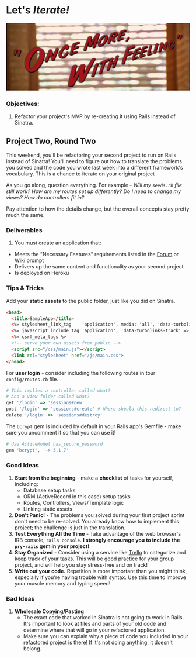 # Let's _Iterate!_

![](./img/once_more.jpg)

### Objectives:

1. Refactor your project's MVP by re-creating it using Rails instead of Sinatra.

## Project Two, Round Two

This weekend, you'll be refactoring your second project to run on Rails instead of Sinatra! You'll need to figure out how to translate the problems you solved and the code you wrote last week into a different framework's vocabulary. This is a chance to iterate on your original project

As you go along, question everything. For example - *Will my `seeds.rb` file still work? How are my routes set up differently? Do I need to change my views? How do controllers fit in?*

Pay attention to how the details change, but the overall concepts stay pretty much the same.

### Deliverables

1. You must create an application that:
  - Meets the "Necessary Features" requirements listed in the [Forum](https://github.com/ga-students/wdi-persephone/blob/master/projects/project_two/02_proj_forum.md) or [Wiki](https://github.com/ga-students/wdi-persephone/blob/master/projects/project_two/02_proj_wiki.md) prompt
  - Delivers up the same content and functionality as your second project
  - Is deployed on Heroku

### Tips & Tricks

Add your **static assets** to the public folder, just like you did on Sinatra.

```html
<head>
  <title>SampleApp</title>
  <%= stylesheet_link_tag    'application', media: 'all', 'data-turbolinks-track' => true %>
  <%= javascript_include_tag 'application', 'data-turbolinks-track' => true %>
  <%= csrf_meta_tags %>
  <!-- serve your own assets from public -->
  <script src="/css/main.js"></script>
  <link rel="stylesheet" href="/js/main.css">
</head>
```

For **user login** - consider including the following routes in tour `config/routes.rb` file.

```ruby
# This implies a controller called what?
# And a view folder called what?
get '/login' => 'sessions#new'
post '/login' => 'sessions#create' # Where should this redirect to?
delete '/login' => 'sessions#destroy'

```

The `bcrypt` gem is included by default in your Rails app's Gemfile - make sure you uncomment it so that you can use it!

```ruby
# Use ActiveModel has_secure_password
gem 'bcrypt', '~> 3.1.7'
```

### Good Ideas

1. **Start from the beginning** - make a **checklist** of tasks for yourself, including:
    - Database setup tasks
    - ORM (ActiveRecord in this case) setup tasks
    - Routes, Controllers, Views/Template logic
    - Linking static assets
1. **Don't Panic!** - The problems you solved during your first project sprint don't need to be re-solved. You already know how to implement this project; the challenge is just in the translation.
1. **Test Everything All the Time** - Take advantage of the web browser's IRB console, `rails console`. **I strongly encourage you to include the `pry-rails` gem in your project!**
1. **Stay Organized** - Consider using a service like [Trello](https://trello.com/) to categorize and keep track of your tasks. This will be good practice for your group project, and will help you stay stress-free and on track!
1. **Write out your code.** Repetition is more important than you might think, especially if you're having trouble with syntax. Use this time to improve your muscle memory and typing speed!

### Bad Ideas

1. **Wholesale Copying/Pasting**
    - The exact code that worked in Sinatra is not going to work in Rails. It's important to look at files and parts of your old code and determine where that will go in your refactored application.
    - Make sure you can explain why a piece of code you included in your refactored project is there! If it's not doing anything, it doesn't belong.
